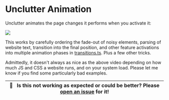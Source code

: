 # Unclutter Animation

Unclutter animates the page changes it performs when you activate it:

![](./media/clips/distractions.gif)

This works by carefully ordering the fade-out of noisy elements, parsing of website text, transition into the final position, and other feature activations into multiple animation phases in [transitions.ts](https://github.com/lindylearn/unclutter/blob/main/source/content-script/modifications/CSSOM/theme.ts). Plus a few other tricks.

Admittedly, it doesn't always as nice as the above video depending on how much JS and CSS a website runs, and on your system load. Please let me know if you find some particularly bad examples.

| 🐛     **Is this not working as expected or could be better? Please [open an issue](https://github.com/lindylearn/unclutter/issues/new) for it!** |
| ------------------------------------------------------------------------------------------------------------------------------------------------- |
